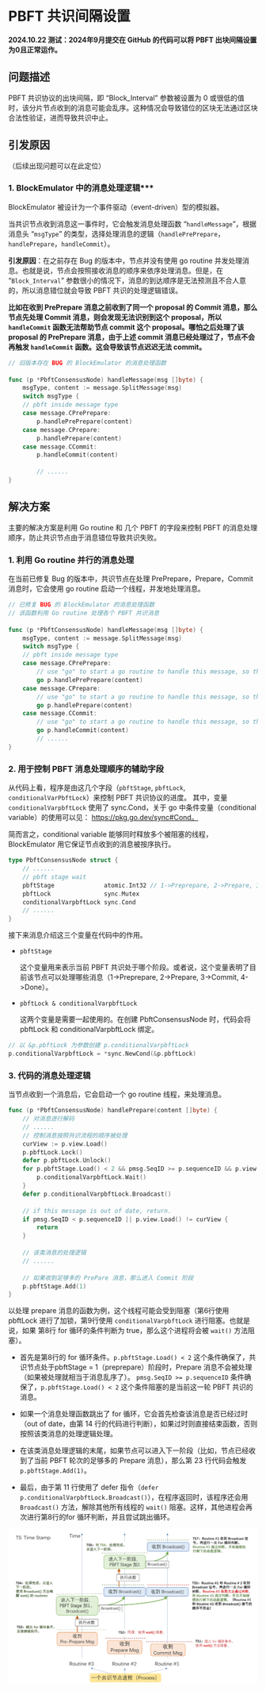 # PBFT 共识间隔设置
**2024.10.22 测试：2024年9月提交在 GitHub 的代码可以将 PBFT 出块间隔设置为0且正常运作。**

## 问题描述
 PBFT 共识协议的出块间隔，即 “Block_Interval” 参数被设置为 0 或很低的值时，该分片节点收到的消息可能会乱序。这种情况会导致错位的区块无法通过区块合法性验证，进而导致共识中止。

## 引发原因
（后续出现问题可以在此定位）

### 1. BlockEmulator 中的消息处理逻辑***

BlockEmulator 被设计为一个事件驱动（event-driven）型的模拟器。

当共识节点收到消息这一事件时，它会触发消息处理函数 “`handleMessage`”，根据消息头 “`msgType`” 的类型，选择处理消息的逻辑（`handlePrePrepare`，`handlePrepare`，`handleCommit`）。

**引发原因**：在之前存在 Bug 的版本中，节点并没有使用 go routine 并发处理消息。也就是说，节点会按照接收消息的顺序来依序处理消息。但是，在 “`Block_Interval`” 参数很小的情况下，消息的到达顺序是无法预测且不合人意的，所以消息错位就会导致 PBFT 共识的处理逻辑错误。
    
**比如在收到 PrePrepare 消息之前收到了同一个 proposal 的 Commit 消息，那么节点先处理 Commit 消息，则会发现无法识别到这个 proposal，所以 `handleCommit` 函数无法帮助节点 commit 这个 proposal。哪怕之后处理了该 proposal 的 PrePrepare 消息，由于上述 commit 消息已经处理过了，节点不会再触发 `handleCommit` 函数。这会导致该节点迟迟无法 commit。**



```Go
// 旧版本存在 BUG 的 BlockEmulator 的消息处理函数

func (p *PbftConsensusNode) handleMessage(msg []byte) {
    msgType, content := message.SplitMessage(msg)
    switch msgType {
    // pbft inside message type
    case message.CPrePrepare:
        p.handlePrePrepare(content)
    case message.CPrepare:
        p.handlePrepare(content)
    case message.CCommit:
        p.handleCommit(content)
        
        // ......
}
```




## 解决方案
    
主要的解决方案是利用 Go routine 和 几个 PBFT 的字段来控制 PBFT 的消息处理顺序，防止共识节点由于消息错位导致共识失败。

### 1. 利用 Go routine 并行的消息处理

在当前已修复 Bug 的版本中，共识节点在处理 PrePrepare，Prepare，Commit 消息时，它会使用 go routine 启动一个线程，并发地处理消息。


```Go
// 已修复 BUG 的 BlockEmulator 的消息处理函数
// 该函数利用 Go routine 处理各个 PBFT 共识消息

func (p *PbftConsensusNode) handleMessage(msg []byte) {
    msgType, content := message.SplitMessage(msg)
    switch msgType {
    // pbft inside message type
    case message.CPrePrepare:
        // use "go" to start a go routine to handle this message, so that a pre-arrival message will not be aborted.
        go p.handlePrePrepare(content)
    case message.CPrepare:
        // use "go" to start a go routine to handle this message, so that a pre-arrival message will not be aborted.
        go p.handlePrepare(content)
    case message.CCommit:
        // use "go" to start a go routine to handle this message, so that a pre-arrival message will not be aborted.
        go p.handleCommit(content)
        // ......
}
```


### 2. 用于控制 PBFT 消息处理顺序的辅助字段

从代码上看，程序是由这几个字段（`pbftStage`, `pbftLock`, `conditionalVarPbftLock`）来控制 PBFT 共识协议的进度。 其中，变量 `conditionalVarpbftLock` 使用了 sync.Cond，关于 go 中条件变量（conditional variable）的使用可以见：  https://pkg.go.dev/sync#Cond。

简而言之，conditional variable 能够同时释放多个被阻塞的线程，BlockEmulator 用它保证节点收到的消息被按序执行。

```Go
type PbftConsensusNode struct {
    // ......
    // pbft stage wait
    pbftStage              atomic.Int32 // 1->Preprepare, 2->Prepare, 3->Commit, 4->Done
    pbftLock               sync.Mutex
    conditionalVarpbftLock sync.Cond
    // ......
}
```


接下来消息介绍这三个变量在代码中的作用。

- `pbftStage`

    这个变量用来表示当前 PBFT 共识处于哪个阶段。或者说，这个变量表明了目前该节点可以处理哪些消息（1->Preprepare, 2->Prepare, 3->Commit, 4->Done）。
  
- `pbftLock & conditionalVarpbftLock` 

  这两个变量是需要一起使用的。在创建 PbftConsensusNode 时，代码会将 pbftLock 和 conditionalVarpbftLock 绑定。


```Go
// 以 &p.pbftLock 为参数创建 p.conditionalVarpbftLock
p.conditionalVarpbftLock = *sync.NewCond(&p.pbftLock)
```

### 3. 代码的消息处理逻辑
当节点收到一个消息后，它会启动一个 go routine 线程，来处理消息。

```Go
func (p *PbftConsensusNode) handlePrepare(content []byte) {
    // 对消息进行解码
    // ......
    // 控制消息按照共识流程的顺序被处理
    curView := p.view.Load()
    p.pbftLock.Lock()
    defer p.pbftLock.Unlock()
    for p.pbftStage.Load() < 2 && pmsg.SeqID >= p.sequenceID && p.view.Load() == curView {
        p.conditionalVarpbftLock.Wait()
    }
    defer p.conditionalVarpbftLock.Broadcast()

    // if this message is out of date, return.
    if pmsg.SeqID < p.sequenceID || p.view.Load() != curView {
        return
    }
    
    // 该类消息的处理逻辑
    // ......
    
    // 如果收到足够多的 PrePare 消息，那么进入 Commit 阶段
    p.pbftStage.Add(1)
}
``` 

以处理 prepare 消息的函数为例，这个线程可能会受到阻塞（第6行使用 pbftLock 进行了加锁，第9行使用 `conditionalVarpbftLock` 进行阻塞。也就是说，如果 第8行 for 循环的条件判断为 true，那么这个进程将会被 `wait()` 方法阻塞）。
  - 首先是第8行的 for 循环条件。`p.pbftStage.Load() < 2` 这个条件确保了，共识节点处于pbftStage = 1（preprepare）阶段时，Prepare 消息不会被处理（如果被处理就相当于消息乱序了）。 `pmsg.SeqID >= p.sequenceID` 条件确保了，`p.pbftStage.Load() < 2` 这个条件阻塞的是当前这一轮 PBFT 共识的消息。

  - 如果一个消息处理函数跳出了 for 循环，它会首先检查该消息是否已经过时（out of date，由第 14 行的代码进行判断），如果过时则直接结束函数，否则按照该类消息的处理逻辑处理。

  - 在该类消息处理逻辑的末尾，如果节点可以进入下一阶段（比如，节点已经收到了当前 PBFT 轮次的足够多的 Prepare 消息），那么第 23 行代码会触发 `p.pbftStage.Add(1)`。

  - 最后，由于第 11 行使用了 defer 指令（`defer p.conditionalVarpbftLock.Broadcast()`），在程序返回时，该程序还会用 `Broadcast()` 方法，解除其他所有线程的 `wait()` 阻塞。这样，其他进程会再次进行第8行的for 循环判断，并且尝试跳出循环。

![使用 Go Routine 的解决方案](./pbft_interval_goroutine_solution.jpeg)